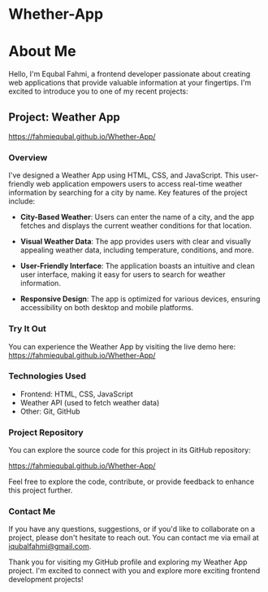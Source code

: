 # Whether-App
# About Me

Hello, I'm Equbal Fahmi, a frontend developer passionate about creating web applications that provide valuable information at your fingertips. I'm excited to introduce you to one of my recent projects:

## Project: Weather App

https://fahmiequbal.github.io/Whether-App/

### Overview

I've designed a Weather App using HTML, CSS, and JavaScript. This user-friendly web application empowers users to access real-time weather information by searching for a city by name. Key features of the project include:

- **City-Based Weather**: Users can enter the name of a city, and the app fetches and displays the current weather conditions for that location.

- **Visual Weather Data**: The app provides users with clear and visually appealing weather data, including temperature, conditions, and more.

- **User-Friendly Interface**: The application boasts an intuitive and clean user interface, making it easy for users to search for weather information.

- **Responsive Design**: The app is optimized for various devices, ensuring accessibility on both desktop and mobile platforms.

### Try It Out

You can experience the Weather App by visiting the live demo here: https://fahmiequbal.github.io/Whether-App/
### Technologies Used

- Frontend: HTML, CSS, JavaScript
- Weather API (used to fetch weather data)
- Other: Git, GitHub

### Project Repository

You can explore the source code for this project in its GitHub repository:

https://fahmiequbal.github.io/Whether-App/

Feel free to explore the code, contribute, or provide feedback to enhance this project further.

### Contact Me

If you have any questions, suggestions, or if you'd like to collaborate on a project, please don't hesitate to reach out. You can contact me via email at iqubalfahmi@gmail.com.

Thank you for visiting my GitHub profile and exploring my Weather App project. I'm excited to connect with you and explore more exciting frontend development projects!
